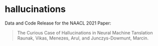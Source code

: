 # hallucinations
Data and Code Release for the NAACL 2021 Paper: 

> The Curious Case of Hallucinations in Neural Machine Tanslation
> Raunak, Vikas, Menezes, Arul, and Junczys-Dowmunt, Marcin.

